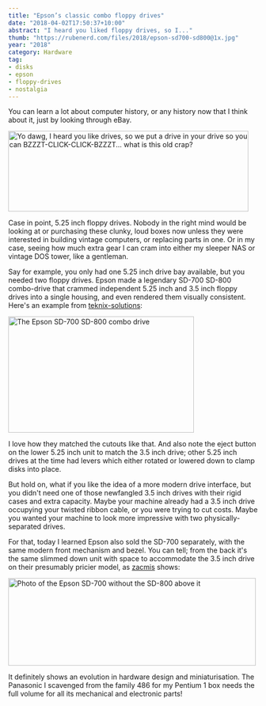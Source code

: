 ```yaml
---
title: "Epson’s classic combo floppy drives"
date: "2018-04-02T17:50:37+10:00"
abstract: "I heard you liked floppy drives, so I..."
thumb: "https://rubenerd.com/files/2018/epson-sd700-sd800@1x.jpg"
year: "2018"
category: Hardware 
tag:
- disks
- epson
- floppy-drives
- nostalgia
---
```

You can learn a lot about computer history, or any history now that I think about it, just by looking through eBay.

<p><img src="https://rubenerd.com/files/2018/xzibit-drives@1x.jpg" srcset="https://rubenerd.com/files/2018/xzibit-drives@1x.jpg 1x, https://rubenerd.com/files/2018/xzibit-drives@2x.jpg 2x" alt="Yo dawg, I heard you like drives, so we put a drive in your drive so you can BZZZT-CLICK-CLICK-BZZZT... what is this old crap?" style="width:485px; height:163px;" /></p>

Case in point, 5.25 inch floppy drives. Nobody in the right mind would be looking at or purchasing these clunky, loud boxes now unless they were interested in building vintage computers, or replacing parts in one. Or in my case, seeing how much extra gear I can cram into either my sleeper NAS or vintage DOS tower, like a gentleman.

Say for example, you only had one 5.25 inch drive bay available, but you needed two floppy drives. Epson made a legendary SD-700 SD-800 combo-drive that crammed independent 5.25 inch and 3.5 inch floppy drives into a single housing, and even rendered them visually consistent. Here's an example from [teknix-solutions]\:

<p><img src="https://rubenerd.com/files/2018/epson-sd700-sd800@1x.jpg" srcset="https://rubenerd.com/files/2018/epson-sd700-sd800@1x.jpg 1x, https://rubenerd.com/files/2018/epson-sd700-sd800@2x.jpg 2x" alt="The Epson SD-700 SD-800 combo drive" style="width:375px; height:235px;" /></p>

I love how they matched the cutouts like that. And also note the eject button on the lower 5.25 inch unit to match the 3.5 inch drive; other 5.25 inch drives at the time had levers which either rotated or lowered down to clamp disks into place.

But hold on, what if you like the idea of a more modern drive interface, but you didn't need one of those newfangled 3.5 inch drives with their rigid cases and extra capacity. Maybe your machine already had a 3.5 inch drive occupying your twisted ribbon cable, or you were trying to cut costs. Maybe you wanted your machine to look more impressive with two physically-separated drives.

For that, today I learned Epson also sold the SD-700 separately, with the same modern front mechanism and bezel. You can tell; from the back it's the same slimmed down unit with space to accommodate the 3.5 inch drive on their presumably pricier model, as [zacmis] shows:

<p><img src="https://rubenerd.com/files/2018/epson-sd700@1x.jpg" srcset="https://rubenerd.com/files/2018/epson-sd700@1x.jpg 1x, https://rubenerd.com/files/2018/epson-sd700@2x.jpg 2x" alt="Photo of the Epson SD-700 without the SD-800 above it" style="width:500px; height:177px" /></p>

It definitely shows an evolution in hardware design and miniaturisation. The Panasonic I scavenged from the family 486 for my Pentium 1 box needs the full volume for all its mechanical and electronic parts!

[teknix-solutions]: https://www.ebay.com/itm/Epson-SD-800-SD-700-3-5-5-25-Combo-Dual-Internal-Floppy-Disk-Drive/123048839981 "eBay listing: Epson SD-800 / SD-700 3.5 inch & 5.25 inch Combo Dual Internal Floppy Disk Drive"
[zacmis]:https://www.ebay.com/itm/Epson-SD-700-5-25-5-1-4-1-2M-Internal-Floppy-Disk-Drive/123007514382 "eBay listing: Epson SD-700 5.25 inch 5 1/4 1.2M Internal Floppy Disk Drive"

